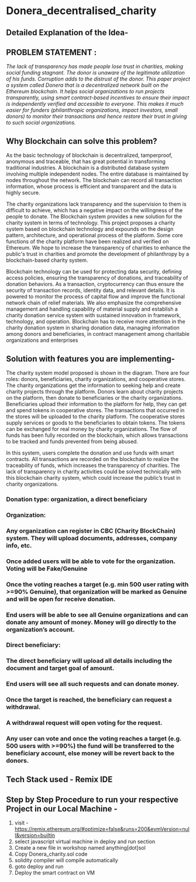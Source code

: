 # Donera_decentralised_charity


## Detailed Explanation of the Idea-

## PROBLEM STATEMENT :
*The lack of transparency has made people lose trust in charities, making social funding stagnant. The donor is unaware of the legitimate utilization of his funds. Corruption adds to the distrust of the donor. This paper project a system called Donera that is a decentralized network built on the Ethereum blockchain. It helps social organizations to run projects transparently, using smart contract-based incentives to ensure their impact is independently verified and accessible to everyone. This makes it much easier for funders (philanthropic organizations, impact investors, small donors) to monitor their transactions and hence restore their trust in giving to such social organizations.*

## Why Blockchain can solve this problem?
As the basic technology of blockchain is decentralized, tamperproof, anonymous and traceable, that has great potential in transforming traditional industries. A blockchain is a distributed database system involving multiple independent nodes. The entire database is maintained by nodes throughout the network. The blockchain can record all transaction information, whose process is efficient and transparent and the data is highly secure. 

The charity organizations lack transparency and the supervision to them is difficult to achieve, which has a negative impact on the willingness of the people to donate. The Blockchain system provides a new solution for the charity system in terms of technology. This project proposes a charity system based on blockchain technology and expounds on the design pattern, architecture, and operational process of the platform. Some core functions of the charity platform have been realized and verified on Ethereum. We hope to increase the transparency of charities to enhance the public's trust in charities and promote the development of philanthropy by a blockchain-based charity system.

Blockchain technology can be used for protecting data security, defining access policies, ensuring the transparency of donations, and traceability of donation behaviors. As a transaction, cryptocurrency can thus ensure the security of transaction records, identity data, and relevant details. It is powered to monitor the process of capital flow and improve the functional network chain of relief materials. We also emphasize the comprehensive management and handling capability of material supply and establish a charity donation service system with sustained innovation in framework, technology, and operation. Blockchain has to receive more attention in the charity donation system in sharing donation data, managing information among donors and beneficiaries, in contract management among charitable organizations and enterprises

## Solution with features you are implementing-
The charity system model proposed is shown in the diagram. There are four roles: donors, beneficiaries, charity organizations, and cooperative stores. The charity organizations get the information to seeking help and create charity projects through the platform. Donors learn about charity projects on the platform, then donate to beneficiaries or the charity organizations. Beneficiaries upload their information to the platform for help, they can get and spend tokens in cooperative stores. The transactions that occurred in the stores will be uploaded to the charity platform. The cooperative stores supply services or goods to the beneficiaries to obtain tokens. The tokens can be exchanged for real money by charity organizations. The flow of funds has been fully recorded on the blockchain, which allows transactions to be tracked and funds prevented from being abused.

In this system, users complete the donation and use funds with smart contracts. All transactions are recorded on the blockchain to realize the traceability of funds, which increases the transparency of charities. The lack of transparency in charity activities could be solved technically with this blockchain charity system, which could increase the public’s trust in charity organizations.

### Donation type: organization, a direct beneficiary 
### Organization: 
### Any organization can register in CBC (Charity BlockChain) system.  They will upload documents, addresses, company info, etc.
### Once added users will be able to vote for the organization. Voting will be Fake/Genuine
### Once the voting reaches a target (e.g. min 500 user rating with >=90% Genuine), that organization will be marked as Genuine and will be open for receive donation.
### End users will be able to see all Genuine organizations and can donate any amount of money. Money will go directly to the organization’s account. 
### Direct beneficiary:
### The direct beneficiary will upload all details including the document and target goal of amount.
### End users will see all such requests and can donate money.
### Once the target is reached, the beneficiary can request a withdrawal. 
### A withdrawal request will open voting for the request.
### Any user can vote and once the voting reaches a target (e.g. 500 users with >=90%) the fund will be transferred to the beneficiary account, else money will be revert back to the donors.

## Tech Stack used - Remix IDE
## Step by Step Procedure to run your respective Project in our Local Machine - 
1. visit -https://remix.ethereum.org/#optimize=false&runs=200&evmVersion=null&version=builtin
2. select javascript virtual machine in  deploy and run section
3. Create a new file in workshop named anything[dot]sol
4. Copy Donera_charity.sol code
5. solidity compiler will compile automatically
6. goto deploy and run
7. Deploy the smart contract on VM

